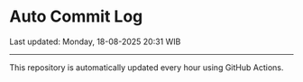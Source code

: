 # Auto Commit Log

Last updated: Monday, 18-08-2025 20:31 WIB

---

This repository is automatically updated every hour using GitHub Actions.
